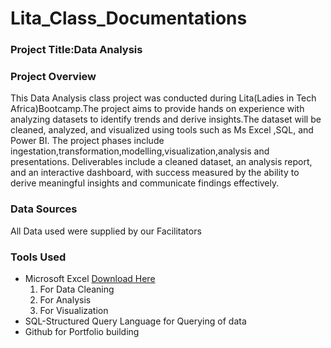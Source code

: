 # Lita_Class_Documentations

### Project Title:Data Analysis

### Project Overview

This Data Analysis class project was conducted during Lita(Ladies in Tech Africa)Bootcamp.The project  aims to provide hands on experience with analyzing datasets to identify trends and derive insights.The dataset will be cleaned, analyzed, and visualized using tools such as Ms Excel ,SQL, and Power BI. The project phases include ingestation,transformation,modelling,visualization,analysis and presentations. Deliverables include a cleaned dataset, an analysis report, and an interactive dashboard, with success measured by the ability to derive meaningful insights and communicate findings effectively.

### Data Sources

All Data used were supplied by our Facilitators

### Tools Used

- Microsoft Excel [Download Here](https://www.microsoft.com)
  1. For Data Cleaning
  2. For Analysis
  3. For  Visualization
- SQL-Structured Query Language for Querying of data
- Github for Portfolio building
